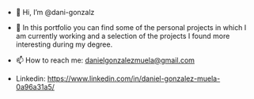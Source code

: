 - 👋 Hi, I’m @dani-gonzalz

- 👀 In this portfolio you can find some of the personal projects in which I am currently working and a selection of the projects I found more interesting during my degree. 

- 📫 How to reach me: danielgonzalezmuela@gmail.com

- Linkedin: https://www.linkedin.com/in/daniel-gonzalez-muela-0a96a31a5/ 

